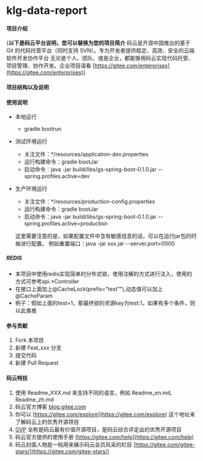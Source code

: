 # klg-data-report

#### 项目介绍
{**以下是码云平台说明，您可以替换为您的项目简介**
码云是开源中国推出的基于 Git 的代码托管平台（同时支持 SVN）。专为开发者提供稳定、高效、安全的云端软件开发协作平台
无论是个人、团队、或是企业，都能够用码云实现代码托管、项目管理、协作开发。企业项目请看 [https://gitee.com/enterprises](https://gitee.com/enterprises)}

#### 项目结构以及说明


#### 使用说明

- 本地运行
    
    - gradle bootrun

- 测试环境运行

    - 关注文件：*/resources/application-dev.properties
    - 运行构建命令：gradle bootJar
    - 启动命令：java -jar build/libs/gs-spring-boot-0.1.0.jar --spring.profiles.active=dev
    
- 生产环境运行
    
    - 关注文件：*/resources/production-config.properties
    - 运行构建命令：gradle bootJar
    - 启动命令：java -jar build/libs/gs-spring-boot-0.1.0.jar --spring.profiles.active=production
    
    
    这里需要注意的是，如果配置文件中含有敏感信息的话，可以在运行jar包的时候进行配置。
    例如重置端口：java -jar xxx.jar --server.port=0000

    

##### REDIS
- 本项目中使用redis实现简单的分布式锁，使用注解的方式进行注入，使用的方式可参考api.*Controller
- 在接口上面加上@CacheLock(prefix="test""),动态值可以加上@CacheParam
- 例子：假如上面的test=1，那最终锁的资源key为test:1，如果有多个条件，则以此类推

#### 参与贡献

1. Fork 本项目
2. 新建 Feat_xxx 分支
3. 提交代码
4. 新建 Pull Request


#### 码云特技

1. 使用 Readme\_XXX.md 来支持不同的语言，例如 Readme\_en.md, Readme\_zh.md
2. 码云官方博客 [blog.gitee.com](https://blog.gitee.com)
3. 你可以 [https://gitee.com/explore](https://gitee.com/explore) 这个地址来了解码云上的优秀开源项目
4. [GVP](https://gitee.com/gvp) 全称是码云最有价值开源项目，是码云综合评定出的优秀开源项目
5. 码云官方提供的使用手册 [https://gitee.com/help](https://gitee.com/help)
6. 码云封面人物是一档用来展示码云会员风采的栏目 [https://gitee.com/gitee-stars/](https://gitee.com/gitee-stars/)